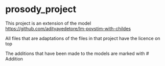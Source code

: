 # prosody_project

This project is an extension of the model https://github.com/adityayedetore/lm-povstim-with-childes

All files that are adaptations of the files in that project have the licence on top

The additions that have been made to the models are marked with # Addition

